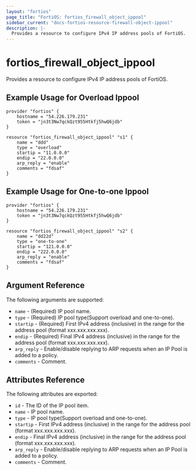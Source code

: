 ```yaml
---
layout: "fortios"
page_title: "FortiOS: fortios_firewall_object_ippool"
sidebar_current: "docs-fortios-resource-firewall-object-ippool"
description: |-
  Provides a resource to configure IPv4 IP address pools of FortiOS.
---
```


# fortios_firewall_object_ippool
Provides a resource to configure IPv4 IP address pools of FortiOS.

## Example Usage for Overload Ippool
```hcl
provider "fortios" {
	hostname = "54.226.179.231"
	token = "jn3t3Nw7qckQzt955Htkfj5hwQ6jdb"	
}

resource "fortios_firewall_object_ippool" "s1" {
	name = "ddd"
	type = "overload"
	startip = "11.0.0.0"
	endip = "22.0.0.0"
	arp_reply = "enable"
	comments = "fdsaf"
}
```

## Example Usage for One-to-one Ippool
```hcl
provider "fortios" {
	hostname = "54.226.179.231"
	token = "jn3t3Nw7qckQzt955Htkfj5hwQ6jdb"	
}

resource "fortios_firewall_object_ippool" "s2" {
	name = "dd22d"
	type = "one-to-one"
	startip = "121.0.0.0"
	endip = "222.0.0.0"
	arp_reply = "enable"
	comments = "fdsaf"
}
```

## Argument Reference
The following arguments are supported:

* `name` - (Required) IP pool name.
* `type` - (Required) IP pool type(Support overload and one-to-one).
* `startip` - (Required) First IPv4 address (inclusive) in the range for the address pool (format xxx.xxx.xxx.xxx).
* `endip` - (Required) Final IPv4 address (inclusive) in the range for the address pool (format xxx.xxx.xxx.xxx).
* `arp_reply` - Enable/disable replying to ARP requests when an IP Pool is added to a policy.
* `comments` - Comment.

## Attributes Reference
The following attributes are exported:

* `id` - The ID of the IP pool item.
* `name` - IP pool name.
* `type` - IP pool type(Support overload and one-to-one).
* `startip` - First IPv4 address (inclusive) in the range for the address pool (format xxx.xxx.xxx.xxx).
* `endip` - Final IPv4 address (inclusive) in the range for the address pool (format xxx.xxx.xxx.xxx).
* `arp_reply` - Enable/disable replying to ARP requests when an IP Pool is added to a policy.
* `comments` - Comment.
